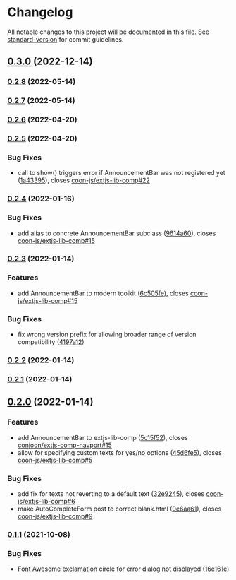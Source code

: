 # Changelog

All notable changes to this project will be documented in this file. See [standard-version](https://github.com/conventional-changelog/standard-version) for commit guidelines.

## [0.3.0](https://github.com/coon-js/extjs-lib-comp/compare/v0.2.8...v0.3.0) (2022-12-14)

### [0.2.8](https://github.com/coon-js/extjs-lib-comp/compare/v0.2.7...v0.2.8) (2022-05-14)

### [0.2.7](https://github.com/coon-js/extjs-lib-comp/compare/v0.2.6...v0.2.7) (2022-05-14)

### [0.2.6](https://github.com/coon-js/extjs-lib-comp/compare/v0.2.5...v0.2.6) (2022-04-20)

### [0.2.5](https://github.com/coon-js/extjs-lib-comp/compare/v0.2.4...v0.2.5) (2022-04-20)


### Bug Fixes

* call to show() triggers error if AnnouncementBar was not registered yet ([1a43395](https://github.com/coon-js/extjs-lib-comp/commit/1a43395ab8908b3fc214ff11b89961cb0a4968e3)), closes [coon-js/extjs-lib-comp#22](https://github.com/coon-js/extjs-lib-comp/issues/22)

### [0.2.4](https://github.com/coon-js/extjs-lib-comp/compare/v0.2.3...v0.2.4) (2022-01-16)


### Bug Fixes

* add alias to concrete AnnouncementBar subclass ([9614a60](https://github.com/coon-js/extjs-lib-comp/commit/9614a601c0e41b2521b0ad07248f073433bb78a6)), closes [coon-js/extjs-lib-comp#15](https://github.com/coon-js/extjs-lib-comp/issues/15)

### [0.2.3](https://github.com/coon-js/extjs-lib-comp/compare/v0.2.2...v0.2.3) (2022-01-14)


### Features

* add AnnouncementBar to modern toolkit ([6c505fe](https://github.com/coon-js/extjs-lib-comp/commit/6c505fe25cd021a3a52a778d531867144d463144)), closes [coon-js/extjs-lib-comp#15](https://github.com/coon-js/extjs-lib-comp/issues/15)


### Bug Fixes

* fix wrong version prefix for allowing broader range of version compatibility ([4197a12](https://github.com/coon-js/extjs-lib-comp/commit/4197a124c7412cff6ef3f937935f90bf663adae2))

### [0.2.2](https://github.com/coon-js/extjs-lib-comp/compare/v0.2.1...v0.2.2) (2022-01-14)

### [0.2.1](https://github.com/coon-js/extjs-lib-comp/compare/v0.2.0...v0.2.1) (2022-01-14)

## [0.2.0](https://github.com/coon-js/extjs-lib-comp/compare/v0.1.1...v0.2.0) (2022-01-14)


### Features

* add AnnouncementBar to extjs-lib-comp ([5c15f52](https://github.com/coon-js/extjs-lib-comp/commit/5c15f523be7a1dcee8751f2ad570ed0aa04f56fd)), closes [conjoon/extjs-comp-navport#15](https://github.com/conjoon/extjs-comp-navport/issues/15)
* allow for specifying custom texts for yes/no options ([45d6fe5](https://github.com/coon-js/extjs-lib-comp/commit/45d6fe50f1ac9244f9a7da31473e8769e37b3085)), closes [coon-js/extjs-lib-comp#5](https://github.com/coon-js/extjs-lib-comp/issues/5)


### Bug Fixes

* add fix for texts not reverting to a default text ([32e9245](https://github.com/coon-js/extjs-lib-comp/commit/32e924599129a0b7bde92b3e1755ba1272fddb09)), closes [coon-js/extjs-lib-comp#6](https://github.com/coon-js/extjs-lib-comp/issues/6)
* make AutoCompleteForm post to correct blank.html ([0e6aa61](https://github.com/coon-js/extjs-lib-comp/commit/0e6aa6174e53dbcf4b344084ee584966e9cb28c5)), closes [coon-js/extjs-lib-comp#9](https://github.com/coon-js/extjs-lib-comp/issues/9)

### [0.1.1](https://github.com/coon-js/extjs-lib-comp/compare/v0.1.0...v0.1.1) (2021-10-08)


### Bug Fixes

* Font Awesome exclamation circle for error dialog not displayed ([16e161e](https://github.com/coon-js/extjs-lib-comp/commit/16e161eb61bf453e1216b179b6580edd263a1ac5))
